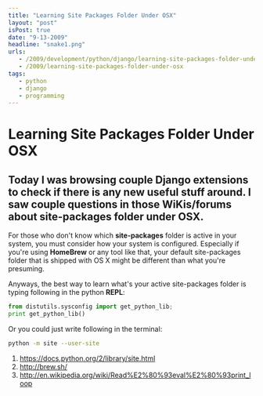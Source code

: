 ```yaml
---
title: "Learning Site Packages Folder Under OSX"
layout: "post"
isPost: true
date: "9-13-2009"
headline: "snake1.png"
urls:
   - /2009/development/python/django/learning-site-packages-folder-under-osx
   - /2009/learning-site-packages-folder-under-osx
tags:
   - python
   - django
   - programming
---
```


# Learning Site Packages Folder Under OSX

## Today I was browsing couple Django extensions to check if there is any new useful stuff around. I saw couple questions in those WiKis/forums about site-packages folder under OSX.

For those who don't know which **site-packages** folder is active in your system, you must consider how your system is configured. Especially if you're using **HomeBrew** or any tool like that, your default site-packages folder that is shipped with OS X might be different than what you're presuming.

Anyways, the best way to learn what's your active site-packages folder is typing following in the python **REPL**:

```python
from distutils.sysconfig import get_python_lib;
print get_python_lib()
```

Or you could just write following in the terminal:

```bash
python -m site --user-site
```

1. https://docs.python.org/2/library/site.html
2. http://brew.sh/
3. http://en.wikipedia.org/wiki/Read%E2%80%93eval%E2%80%93print_loop
